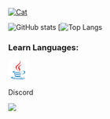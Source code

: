 [![Cat](https://github.com/MrRealM02/MrRealM02/blob/master/cat.gif)](https://controlc.com/25b8fde1)

![GitHub stats](https://github-readme-stats.vercel.app/api?username=MrRealM02&show_icons=true&theme=radical)
[![Top Langs](https://github-readme-stats.vercel.app/api/top-langs/?username=MrRealM02&theme=apprentice)

<h3 align="left">Learn Languages:</h3>
<p align="left"> <a href="https://www.java.com" target="_blank" rel="noreferrer"> <img src="https://raw.githubusercontent.com/devicons/devicon/master/icons/java/java-original.svg" alt="java" width="40" height="40"/> </a> </p>
<p align="left">Discord</h3>
 <p align="left"> <a href="https://controlc.com/25b8fde1" target="_blank" rel="noreferrer"> <img src="https://img.shields.io/badge/-Discord-lightgrey?style=flat&logo=Discord&logoColor=white" </a> </p>
 <br>
</p>
